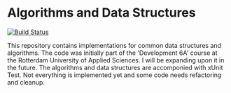 # Algorithms and Data Structures

[![Build Status](https://travis-ci.com/MaikelVeen/algorithms-datastructures.svg?branch=master)](https://travis-ci.com/MaikelVeen/algorithms-datastructures)

This repository contains implementations for common data structures and algorithms. The code was initially part of the 'Development 6A' course at the Rotterdam University of Applied Sciences. I will be expanding upon it in the future. The algorithms and data structures are accomponied with xUnit Test. Not everything is implemented yet and some code needs refactoring and cleanup.

